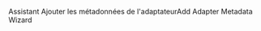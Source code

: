 <span data-ttu-id="7af25-101">Assistant Ajouter les métadonnées de l'adaptateur</span><span class="sxs-lookup"><span data-stu-id="7af25-101">Add Adapter Metadata Wizard</span></span>